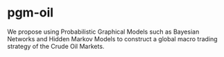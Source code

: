 # pgm-oil
We propose using Probabilistic Graphical Models such as Bayesian Networks and Hidden Markov Models to construct a global macro trading strategy of the Crude Oil Markets.
